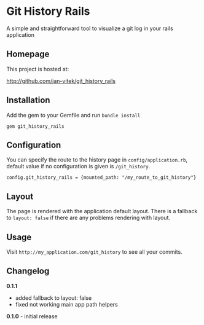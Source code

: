 # Git History Rails

A simple and straightforward tool to visualize a git log in your rails application

## Homepage

This project is hosted at:

http://github.com/jan-vitek/git_history_rails

## Installation

Add the gem to your Gemfile and run ```bundle install```

    gem git_history_rails

## Configuration

You can specify the route to the history page in ```config/application.rb```, default value if no configuration is given is ```/git_history```.

    config.git_history_rails = {mounted_path: "/my_route_to_git_history"}

## Layout

The page is rendered with the application default layout. There is a fallback to ```layout: false``` if there are any problems rendering with layout.

## Usage

Visit ```http://my_application.com/git_history``` to see all your commits.

## Changelog
 **0.1.1**

  * added fallback to layout: false
  * fixed not working main app path helpers

 **0.1.0** - initial release